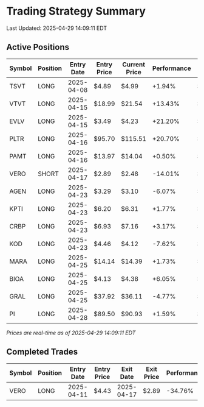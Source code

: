 # Trading Strategy Summary

Last Updated: 2025-04-29 14:09:11 EDT

## Active Positions

| Symbol | Position | Entry Date | Entry Price | Current Price | Performance | P/L per Share |
|--------|----------|------------|-------------|---------------|-------------|--------------|
| TSVT | LONG | 2025-04-08 | $4.89 | $4.99 | +1.94% | $+0.10 |
| VTVT | LONG | 2025-04-15 | $18.99 | $21.54 | +13.43% | $+2.55 |
| EVLV | LONG | 2025-04-15 | $3.49 | $4.23 | +21.20% | $+0.74 |
| PLTR | LONG | 2025-04-16 | $95.70 | $115.51 | +20.70% | $+19.81 |
| PAMT | LONG | 2025-04-16 | $13.97 | $14.04 | +0.50% | $+0.07 |
| VERO | SHORT | 2025-04-17 | $2.89 | $2.48 | -14.01% | $-0.41 |
| AGEN | LONG | 2025-04-23 | $3.29 | $3.10 | -6.07% | $-0.20 |
| KPTI | LONG | 2025-04-23 | $6.20 | $6.31 | +1.77% | $+0.11 |
| CRBP | LONG | 2025-04-23 | $6.93 | $7.16 | +3.17% | $+0.22 |
| KOD | LONG | 2025-04-23 | $4.46 | $4.12 | -7.62% | $-0.34 |
| MARA | LONG | 2025-04-25 | $14.14 | $14.39 | +1.73% | $+0.25 |
| BIOA | LONG | 2025-04-25 | $4.13 | $4.38 | +6.05% | $+0.25 |
| GRAL | LONG | 2025-04-25 | $37.92 | $36.11 | -4.77% | $-1.81 |
| PI | LONG | 2025-04-28 | $89.50 | $90.93 | +1.59% | $+1.43 |

*Prices are real-time as of 2025-04-29 14:09:11 EDT*

## Completed Trades

| Symbol | Position | Entry Date | Entry Price | Exit Date | Exit Price | Performance |
|--------|----------|------------|-------------|-----------|------------|-------------|
| VERO | LONG | 2025-04-11 | $4.43 | 2025-04-17 | $2.89 | -34.76% |